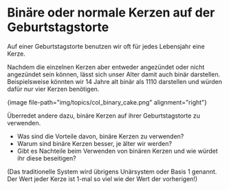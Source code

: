 # Binäre oder normale Kerzen auf der Geburtstagstorte

Auf einer Geburtstagstorte benutzen wir oft für jedes Lebensjahr eine Kerze.

Nachdem die einzelnen Kerzen aber entweder angezündet oder nicht angezündet sein können, lässt sich unser Alter damit auch binär darstellen. Beispielsweise könnten wir 14 Jahre alt binär als 1110 darstellen und würden dafür nur vier Kerzen benötigen.

{image file-path="img/topics/col_binary_cake.png" alignment="right"}

Überredet andere dazu, binäre Kerzen auf ihrer Geburtstagstorte zu verwenden.

- Was sind die Vorteile davon, binäre Kerzen zu verwenden?
- Warum sind binäre Kerzen besser, je älter wir werden?
- Gibt es Nachteile beim Verwenden von binären Kerzen und wie würdet ihr diese beseitigen?

(Das traditionelle System wird übrigens Unärsystem oder Basis 1 genannt. Der Wert jeder Kerze ist 1-mal so viel wie der Wert der vorherigen!)